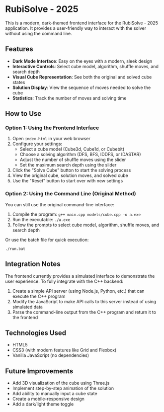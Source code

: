 # RubiSolve - 2025 

This is a modern, dark-themed frontend interface for the RubiSolve - 2025 application. It provides a user-friendly way to interact with the solver without using the command line.

## Features

- **Dark Mode Interface**: Easy on the eyes with a modern, sleek design
- **Interactive Controls**: Select cube model, algorithm, shuffle moves, and search depth
- **Visual Cube Representation**: See both the original and solved cube states
- **Solution Display**: View the sequence of moves needed to solve the cube
- **Statistics**: Track the number of moves and solving time

## How to Use

### Option 1: Using the Frontend Interface

1. Open `index.html` in your web browser
2. Configure your settings:
   - Select a cube model (Cube3d, Cube1d, or Cubebit)
   - Choose a solving algorithm (DFS, BFS, IDDFS, or IDASTAR)
   - Adjust the number of shuffle moves using the slider
   - Set the maximum search depth using the slider
3. Click the "Solve Cube" button to start the solving process
4. View the original cube, solution moves, and solved cube
5. Use the "Reset" button to start over with new settings

### Option 2: Using the Command Line (Original Method)

You can still use the original command-line interface:

1. Compile the program: `g++ main.cpp models/cube.cpp -o a.exe`
2. Run the executable: `./a.exe`
3. Follow the prompts to select cube model, algorithm, shuffle moves, and search depth

Or use the batch file for quick execution:

```
./run.bat
```

## Integration Notes

The frontend currently provides a simulated interface to demonstrate the user experience. To fully integrate with the C++ backend:

1. Create a simple API server (using Node.js, Python, etc.) that can execute the C++ program
2. Modify the JavaScript to make API calls to this server instead of using simulated data
3. Parse the command-line output from the C++ program and return it to the frontend

## Technologies Used

- HTML5
- CSS3 (with modern features like Grid and Flexbox)
- Vanilla JavaScript (no dependencies)

## Future Improvements

- Add 3D visualization of the cube using Three.js
- Implement step-by-step animation of the solution
- Add ability to manually input a cube state
- Create a mobile-responsive design
- Add a dark/light theme toggle